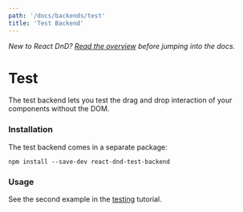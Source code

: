 ```yaml
---
path: '/docs/backends/test'
title: 'Test Backend'
---
```


_New to React DnD? [Read the overview](/docs/overview) before jumping into the docs._

# Test

The test backend lets you test the drag and drop interaction of your components without the DOM.

### Installation

The test backend comes in a separate package:

```
npm install --save-dev react-dnd-test-backend
```

### Usage

See the second example in the [testing](/docs/testing) tutorial.
